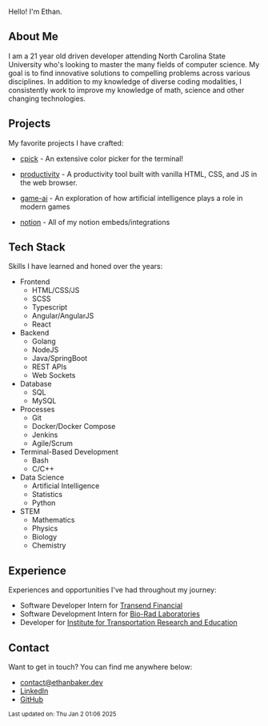 
Hello! I'm Ethan.

## About Me

I am a 21 year old driven developer attending North Carolina State University who's
looking to master the many fields of computer science. My goal is to find innovative
solutions to compelling problems across various disciplines. In addition to my
knowledge of diverse coding modalities, I consistently work to improve my knowledge
of math, science and other changing technologies.

## Projects

My favorite projects I have crafted:


* [cpick](https://github.com/ethanbaker/cpick) - 
        An extensive color picker for the terminal!
      

* [productivity](https://github.com/ethanbaker/productivity) - 
        A productivity tool built with vanilla HTML, CSS, and JS in the web browser.
      

* [game-ai](https://github.com/ethanbaker/game-ai) - 
        An exploration of how artificial intelligence plays a role in modern games
      

* [notion](https://github.com/ethanbaker/notion) - 
        All of my notion embeds/integrations
      


## Tech Stack

Skills I have learned and honed over the years:

* Frontend
  * HTML/CSS/JS
  * SCSS
  * Typescript
  * Angular/AngularJS
  * React
* Backend
  * Golang
  * NodeJS
  * Java/SpringBoot
  * REST APIs
  * Web Sockets
* Database
  * SQL
  * MySQL
* Processes
  * Git
  * Docker/Docker Compose
  * Jenkins
  * Agile/Scrum
* Terminal-Based Development
  * Bash
  * C/C++
* Data Science
  * Artificial Intelligence
  * Statistics
  * Python
* STEM
  * Mathematics
  * Physics
  * Biology
  * Chemistry

## Experience

Experiences and opportunities I've had throughout my journey:

* Software Developer Intern for [Transend Financial](https://www.transendfinancial.com/)
* Software Development Intern for [Bio-Rad Laboratories](https://www.bio-rad.com/)
* Developer for [Institute for Transportation Research and Education](https://itre.ncsu.edu/)

## Contact

Want to get in touch? You can find me anywhere below:

* [contact@ethanbaker.dev](mailto:contact@ethanbaker.dev)
* [LinkedIn](https://www.linkedin.com/in/ethandbaker/)
* [GitHub](https://github.com/ethanbaker)

<sub>Last updated on: Thu Jan 2 01:06 2025</sub>
